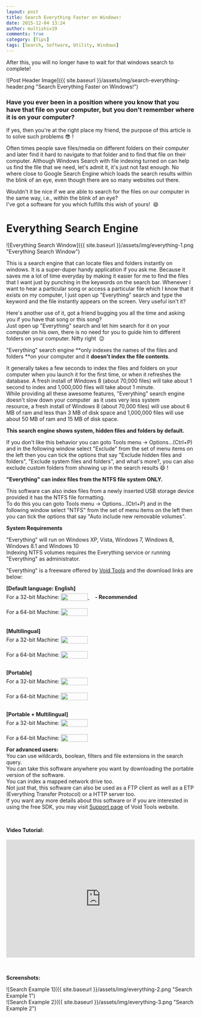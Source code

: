```yaml
---
layout: post
title: Search Everything Faster on Windows!
date: 2015-12-04 13:24
author: multishiv19
comments: true
category: [Tips]
tags: [Search, Software, Utility, Windows]
---
```


After this, you will no longer have to wait for that windows search to complete!

![Post Header Image]({{ site.baseurl }}/assets/img/search-everything-header.png "Search Everything Faster on Windows!")
### Have you ever been in a position where you know that you have that file on your computer, but you don't remember where it is on your computer?

If yes, then you're at the right place my friend, the purpose of this article is to solve such problems :sunglasses: !  

Often times people save files/media on different folders on their computer and later find it hard to navigate to that folder and to find that file on their computer. Although Windows Search with file indexing turned on can help us find the file that we need, let's admit it, it's just not fast enough. No where close to Google Search Engine which loads the search results within the blink of an eye, even though there are so many websites out there.

Wouldn't it be nice if we are able to search for the files on our computer in the same way, i.e., within the blink of an eye?  
I've got a software for you which fulfills this wish of yours!  :smile: 

# Everything Search Engine

![Everything Search Window]({{ site.baseurl }}/assets/img/everything-1.png "Everything Search Window")

This is a search engine that can locate files and folders instantly on windows. It is a super-duper handy application if you ask me. Because it saves me a lot of time everyday by making it easier for me to find the files that I want just by punching in the keywords on the search bar. Whenever I want to hear a particular song or access a particular file which I know that it exists on my computer, I just open up "Everything" search and type the keyword and the file instantly appears on the screen. Very useful isn't it?

Here's another use of it, got a friend bugging you all the time and asking you if you have that song or this song?  
Just open up "Everything" search and let him search for it on your computer on his own, there is no need for you to guide him to different folders on your computer. Nifty right  :wink: 

"Everything" search engine **only indexes the names of the files and folders **on your computer and it **doesn't index the file contents**.

It generally takes a few seconds to index the files and folders on your computer when you launch it for the first time, or when it refreshes the database. A fresh install of Windows 8 (about 70,000 files) will take about 1 second to index and 1,000,000 files will take about 1 minute.  
While providing all these awesome features, "Everything" search engine doesn't slow down your computer  as it uses very less system resource, a fresh install of Windows 8 (about 70,000 files) will use about 6 MB of ram and less than 3 MB of disk space and 1,000,000 files will use about 50 MB of ram and 15 MB of disk space. 

**This search engine shows system, hidden files and folders by default.**  

If you don't like this behavior you can goto Tools menu -> Options...(Ctrl+P)  
and in the following window select "Exclude" from the set of menu items on the left then you can tick the options that say "Exclude hidden files and folders", "Exclude system files and folders", and what's more?, you can also exclude custom folders from showing up in the search results :smile: !

**"Everything" can index files from the NTFS file system ONLY.**  

This software can also index files from a newly inserted USB storage device provided it has the NTFS file formatting.  
To do this you can goto Tools menu -> Options...(Ctrl+P) and in the following window select "NTFS" from the set of menu items on the left then you can tick the options that say "Auto include new removable volumes".

**System Requirements**

"Everything" will run on Windows XP, Vista, Windows 7, Windows 8, Windows 8.1 and Windows 10  
Indexing NTFS volumes requires the Everything service or running "Everything" as administrator.

"Everything" is a freeware offered by [Void Tools](http://www.voidtools.com/) and the download links are below:

<p><strong>[Default language: English]</strong>
    <br /> For a 32-bit Machine:
    <a target="_blank" href="http://www.voidtools.com/Everything-1.3.4.686.x86-Setup.exe">
        <img height="20" width="72" style="position:relative;top:5px" src="{{ site.baseurl }}/assets/img/everything-download.png" />
    </a>    <strong>- Recommended</strong>
    <a target="_blank" href="http://www.voidtools.com/Everything-1.3.4.686.x86-Setup.exe">
        <br /> </a>
    <br /> For a 64-bit Machine:
    <a target="_blank" href="http://www.voidtools.com/Everything-1.3.4.686.x64-Setup.exe">
        <img height="20" width="72" style="position:relative;top:5px" src="{{ site.baseurl }}/assets/img/everything-download.png" />
    </a>
    <br />
    <br />
    <br /> <strong>[Multilingual]</strong>
    <br /> For a 32-bit Machine:
    <a target="_blank" href="http://www.voidtools.com/Everything-1.3.4.686.x86.Multilingual-Setup.exe"><img height="20" width="72" style="position:relative;top:5px" src="{{ site.baseurl }}/assets/img/everything-download.png" />
        <br /> </a>
    <br /> For a 64-bit Machine:
    <a target="_blank" href="http://www.voidtools.com/Everything-1.3.4.686.x64.Multilingual-Setup.exe"><img height="20" width="72" style="position:relative;top:5px" src="{{ site.baseurl }}/assets/img/everything-download.png" />
        <br />
        <br /> </a>
</p>
<p><strong>[Portable]</strong>
    <br /> For a 32-bit Machine:
    <a target="_blank" href="http://www.voidtools.com/Everything-1.3.4.686.x86.zip"><img height="20" width="72" style="position:relative;top:5px" src="{{ site.baseurl }}/assets/img/everything-download.png" />
        <br /> </a>
    <br /> For a 64-bit Machine:
    <a target="_blank" href="http://www.voidtools.com/Everything-1.3.4.686.x64.zip"><img height="20" width="72" style="position:relative;top:5px" src="{{ site.baseurl }}/assets/img/everything-download.png" />
        <br />
        <br /> </a>
</p>
<p><strong>[Portable + Multilingual]</strong>
    <br /> For a 32-bit Machine:
    <a target="_blank" href="http://www.voidtools.com/Everything-1.3.4.686.x86.Multilingual.zip"><img height="20" width="72" style="position:relative;top:5px" src="{{ site.baseurl }}/assets/img/everything-download.png" />
        <br /> </a>
    <br /> For a 64-bit Machine:
    <a target="_blank" href="http://www.voidtools.com/Everything-1.3.4.686.x64.Multilingual.zip"><img height="20" width="72" style="position:relative;top:5px" src="{{ site.baseurl }}/assets/img/everything-download.png" /></a>
</p>
<p><strong>For advanced users:</strong>
    <br /> You can use wildcards, boolean, filters and file extensions in the search query.
    <br /> You can take this software anywhere you want by downloading the portable version of the software.
    <br /> You can index a mapped network drive too.
    <br /> Not just that, this software can also be used as a FTP client as well as a ETP (Everything Transfer Protocol) or a HTTP server too.
    <br /> If you want any more details about this software or if you are interested in using the free SDK, you may visit <a target="_blank" href="http://www.voidtools.com/support/everything/">Support page</a> of Void Tools website.</p>
<p>&nbsp;</p>
<p><strong>Video Tutorial:<br /> <br /> <iframe src="https://www.youtube.com/embed/sdcNIRvSW58" width="100%" height="315" frameborder="0" allowfullscreen="allowfullscreen"></iframe> </strong></p>
<p>&nbsp;</p>
<p><strong>Screenshots:</strong></p>

![Search Example 1]({{ site.baseurl }}/assets/img/everything-2.png "Search Example 1")
<br/>
![Search Example 2]({{ site.baseurl }}/assets/img/everything-3.png "Search Example 2")
